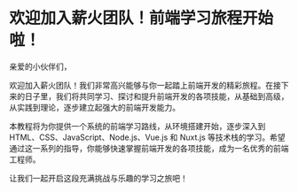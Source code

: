 # 欢迎加入薪火团队！前端学习旅程开始啦！

亲爱的小伙伴们，

欢迎加入薪火团队！我们非常高兴能够与你一起踏上前端开发的精彩旅程。在接下来的日子里，我们将共同学习、探讨和提升前端开发的各项技能，从基础到高级，从实践到理论，逐步建立起强大的前端开发能力。

本教程将为你提供一个系统的前端学习路线，从环境搭建开始，逐步深入到 HTML、CSS、JavaScript、Node.js、Vue.js 和 Nuxt.js 等技术栈的学习。希望通过这一系列的指导，你能够快速掌握前端开发的各项技能，成为一名优秀的前端工程师。

让我们一起开启这段充满挑战与乐趣的学习之旅吧！

